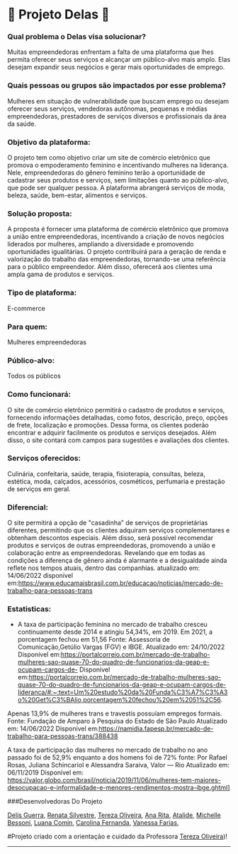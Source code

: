 # :blue_heart: Projeto Delas :blue_heart:

### Qual problema o Delas visa solucionar?
 Muitas empreendedoras enfrentam a falta de uma plataforma que lhes permita oferecer seus serviços e alcançar um público-alvo mais amplo. Elas desejam expandir seus negócios e gerar mais oportunidades de emprego.


### Quais pessoas ou grupos são impactados por esse problema?
Mulheres em situação de vulnerabilidade que buscam emprego ou desejam oferecer seus serviços, vendedoras autônomas, pequenas e médias empreendedoras, prestadores de serviços diversos e profissionais da área da saúde.


### Objetivo da plataforma: 
O projeto tem como objetivo criar um site de comércio eletrônico que promova o empoderamento feminino e incentivando mulheres na liderança. Nele, empreendedoras do gênero feminino terão a oportunidade de cadastrar seus produtos e serviços, sem limitações quanto ao público-alvo, que pode ser qualquer pessoa. A plataforma abrangerá serviços de moda, beleza, saúde, bem-estar, alimentos e serviços.


### Solução proposta: 
A proposta é fornecer uma plataforma de comércio eletrônico que promova a união entre empreendedoras, incentivando a criação de novos negócios liderados por mulheres, ampliando a diversidade e promovendo oportunidades igualitárias. O projeto contribuirá para a geração de renda e valorização do trabalho das empreendedoras, tornando-se uma referência para o público empreendedor. Além disso, oferecerá aos clientes uma ampla gama de produtos e serviços.
### Tipo de plataforma: 
E-commerce


### Para quem: 
Mulheres empreendedoras


### Público-alvo: 
Todos os públicos


### Como funcionará: 
O site de comércio eletrônico permitirá o cadastro de produtos e serviços, fornecendo informações detalhadas, como fotos, descrição, preço, opções de frete, localização e promoções. Dessa forma, os clientes poderão encontrar e adquirir facilmente os produtos e serviços desejados. Além disso, o site contará com campos para sugestões e avaliações dos clientes.

### Serviços oferecidos: 
Culinária, confeitaria, saúde, terapia, fisioterapia, consultas, beleza, estética, moda, calçados, acessórios, cosméticos, perfumaria e prestação de serviços em geral.


### Diferencial: 
O site permitirá a opção de "casadinha" de serviços de proprietárias diferentes, permitindo que os clientes adquiram serviços complementares e obtenham descontos especiais. Além disso, será possível recomendar produtos e serviços de outras empreendedoras, promovendo a união e colaboração entre as empreendedoras. Revelando que em todas as condições a diferença de gênero ainda é alarmante e a desigualdade ainda reflete nos tempos atuais, dentro das companhias.
atualizado em: 14/06/2022
disponível em:https://www.educamaisbrasil.com.br/educacao/noticias/mercado-de-trabalho-para-pessoas-trans


### Estatisticas:
- A taxa de participação feminina no mercado de trabalho cresceu continuamente desde 2014 e atingiu 54,34%, em 2019. Em 2021, a porcentagem fechou em 51,56
Fonte: Assessoria de Comunicação,Getúlio Vargas (FGV) e IBGE.
Atualizado em: 24/10/2022 
Disponível em:https://portalcorreio.com.br/mercado-de-trabalho-mulheres-sao-quase-70-do-quadro-de-funcionarios-da-geap-e-ocupam-cargos-de-
Disponível em:https://portalcorreio.com.br/mercado-de-trabalho-mulheres-sao-quase-70-do-quadro-de-funcionarios-da-geap-e-ocupam-cargos-de-lideranca/#:~:text=Um%20estudo%20da%20Funda%C3%A7%C3%A3o%20Get%C3%BAlio,porcentagem%20fechou%20em%2051%2C56.


Apenas 13,9% de mulheres trans e travestis possuíam empregos formais.
Fonte: Fundação de Amparo à Pesquisa do Estado de São Paulo
Atualizado em: 14/06/2022
Disponível em:https://namidia.fapesp.br/mercado-de-trabalho-para-pessoas-trans/388438


A taxa de participação das mulheres no mercado de trabalho no ano passado foi de 52,9% enquanto a dos homens foi de 72%
fonte: Por Rafael Rosas, Juliana Schincariol e Alessandra Saraiva, Valor — Rio
Atualizado em: 06/11/2019
Disponível em: https://valor.globo.com/brasil/noticia/2019/11/06/mulheres-tem-maiores-desocupacao-e-informalidade-e-menores-rendimentos-mostra-ibge.ghtml]

###Desenvolvedoras Do Projeto

[Delis Guerra](https://github.com/DelisG),
[Renata Silvestre](https://github.com/renatasilvestr3),
[Tereza Oliveira](https://github.com/devcode25),
[Ana Rita](https://github.com/aritarruda),
[Atalide](https://github.com/Atalide),
[Michelle Bessoni](https://github.com/mbessoni),
[Luana Comin](https://github.com/luanamcomin),
[Carolina Fernanda](https://github.com/Carolfernanda),
[Vanessa Farias](https://github.com/Vr-Farias),

#Projeto criado com a orientação e cuidado da Professora [Tereza Oliveira](https://github.com/devcode25))!

------------------------------
